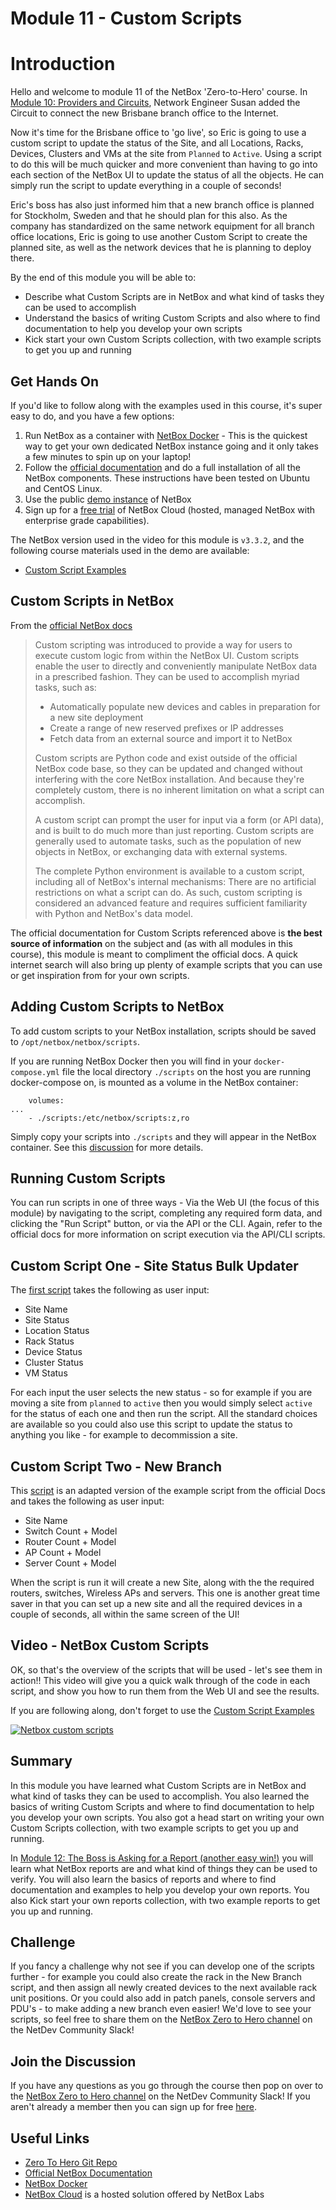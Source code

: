 # Module 11 - Custom Scripts

# Introduction

Hello and welcome to module 11 of the NetBox 'Zero-to-Hero' course. In [Module 10: Providers and Circuits](../10-providers-and-circuits/10-providers-and-circuits.md), Network Engineer Susan added the Circuit to connect the new Brisbane branch office to the Internet. 

Now it's time for the Brisbane office to 'go live', so Eric is going to use a custom script to update the status of the Site, and all Locations, Racks, Devices, Clusters and VMs at the site from `Planned` to `Active`. Using a script to do this will be much quicker and more convenient than having to go into each section of the NetBox UI to update the status of all the objects. He can simply run the script to update everything in a couple of seconds!

Eric's boss has also just informed him that a new branch office is planned for Stockholm, Sweden and that he should plan for this also. As the company has standardized on the same network equipment for all branch office locations, Eric is going to use another Custom Script to create the planned site, as well as the network devices that he is planning to deploy there. 

By the end of this module you will be able to:
- Describe what Custom Scripts are in NetBox and what kind of tasks they can be used to accomplish
- Understand the basics of writing Custom Scripts and also where to find documentation to help you develop your own scripts
- Kick start your own Custom Scripts collection, with two example scripts to get you up and running

## Get Hands On
If you'd like to follow along with the examples used in this course, it's super easy to do, and you have a few options: 
1.  Run NetBox as a container with [NetBox Docker](https://github.com/netbox-community/netbox-docker) - This is the quickest way to get your own dedicated NetBox instance going and it only takes a few minutes to spin up on your laptop!
2.  Follow the [official documentation](https://docs.netbox.dev/en/stable/installation/) and do a full installation of all the NetBox components. These instructions have been tested on Ubuntu and CentOS Linux.
3.  Use the public [demo instance](https://demo.netbox.dev/) of NetBox
4.  Sign up for a [free trial](https://go.netboxlabs.com/trial) of NetBox Cloud (hosted, managed NetBox with enterprise grade capabilities).

The NetBox version used in the video for this module is `v3.3.2`, and the following course materials used in the demo are available: 
- [Custom Script Examples](https://github.com/netbox-community/netbox-zero-to-hero/tree/main/custom_scripts) 

## Custom Scripts in NetBox
From the [official NetBox docs](https://docs.netbox.dev/en/stable/customization/custom-scripts/)
>Custom scripting was introduced to provide a way for users to execute custom logic from within the NetBox UI. Custom scripts enable the user to directly and conveniently manipulate NetBox data in a prescribed fashion. They can be used to accomplish myriad tasks, such as:
>
>- Automatically populate new devices and cables in preparation for a new site deployment
>- Create a range of new reserved prefixes or IP addresses
>- Fetch data from an external source and import it to NetBox
>
>Custom scripts are Python code and exist outside of the official NetBox code base, so they can be updated and changed without interfering with the core NetBox installation. And because they're completely custom, there is no inherent limitation on what a script can accomplish.
>
>A custom script can prompt the user for input via a form (or API data), and is built to do much more than just reporting. Custom scripts are generally used to automate tasks, such as the population of new objects in NetBox, or exchanging data with external systems.
>
>The complete Python environment is available to a custom script, including all of NetBox's internal mechanisms: There are no artificial restrictions on what a script can do. As such, custom scripting is considered an advanced feature and requires sufficient familiarity with Python and NetBox's data model.

The official documentation for Custom Scripts referenced above is **the best source of information** on the subject and (as with all modules in this course), this module is meant to compliment the official docs. A quick internet search will also bring up plenty of example scripts that you can use or get inspiration from for your own scripts. 

## Adding Custom Scripts to NetBox
To add custom scripts to your NetBox installation, scripts should be saved to `/opt/netbox/netbox/scripts`. 

If you are running NetBox Docker then you will find in your `docker-compose.yml` file the local directory `./scripts` on the host you are running docker-compose on, is mounted as a volume in the NetBox container: 

```
    volumes:
...
    - ./scripts:/etc/netbox/scripts:z,ro
```
Simply copy your scripts into `./scripts` and they will appear in the NetBox container. See this [discussion](https://github.com/netbox-community/netbox/discussions/6085) for more details. 

## Running Custom Scripts
You can run scripts in one of three ways - Via the Web UI (the focus of this module) by navigating to the script, completing any required form data, and clicking the "Run Script" button, or via the API or the CLI. Again, refer to the official docs for more information on script execution via the API/CLI scripts. 

## Custom Script One - Site Status Bulk Updater 
The [first script](https://github.com/netbox-community/netbox-zero-to-hero/tree/main/custom_scripts/SiteStatusBulkUpdater.py) takes the following as user input: 

- Site Name
- Site Status
- Location Status 
- Rack Status
- Device Status
- Cluster Status
- VM Status 

For each input the user selects the new status - so for example if you are moving a site from `planned` to `active` then you would simply select `active` for the status of each one and then run the script. All the standard choices are available so you could also use this script to update the status to anything you like - for example to decommission a site.

## Custom Script Two - New Branch 
This [script](https://github.com/netbox-community/netbox-zero-to-hero/tree/main/custom_scripts/NewBranchScript.py) is an adapted version of the example script from the official Docs and takes the following as user input: 

- Site Name
- Switch Count + Model
- Router Count + Model
- AP Count + Model
- Server Count + Model

When the script is run it will create a new Site, along with the the required routers, switches, Wireless APs and servers. This one is another great time saver in that you can set up a new site and all the required devices in a couple of seconds, all within the same screen of the UI!

## Video - NetBox Custom Scripts
OK, so that's the overview of the scripts that will be used - let's see them in action!! This video will give you a quick walk through of the code in each script, and show you how to run them from the Web UI and see the results. 

If you are following along, don't forget to use the [Custom Script Examples](https://github.com/netbox-community/netbox-zero-to-hero/tree/main/custom_scripts) 

[![Netbox custom scripts](https://img.youtube.com/vi/mBZ8HGVuZyE/maxresdefault.jpg)](https://www.youtube.com/watch?v=mBZ8HGVuZyE)

## Summary
In this module you have learned what Custom Scripts are in NetBox and what kind of tasks they can be used to accomplish. You also learned the basics of writing Custom Scripts and where to find documentation to help you develop your own scripts. You also got a head start on writing your own Custom Scripts collection, with two example scripts to get you up and running. 

In [Module 12: The Boss is Asking for a Report (another easy win!)](../12-the-boss-is-asking-for-a-report/12-the-boss-is-asking-for-a-report.md) you will learn what NetBox reports are and what kind of things they can be used to verify. You will also learn the basics of reports and where to find documentation and examples to help you develop your own reports. You also Kick start your own reports collection, with two example reports to get you up and running. 

## Challenge
If you fancy a challenge why not see if you can develop one of the scripts further - for example you could also create the rack in the New Branch script, and then assign all newly created devices to the next available rack unit positions. Or you could also add in patch panels, console servers and PDU's - to make adding a new branch even easier! We'd love to see your scripts, so feel free to share them on the [NetBox Zero to Hero channel](https://netdev-community.slack.com/archives/C0453L6565C) on the NetDev Community Slack!

## Join the Discussion
If you have any questions as you go through the course then pop on over to the [NetBox Zero to Hero channel](https://netdev-community.slack.com/archives/C0453L6565C) on the NetDev Community Slack! If you aren't already a member then you can sign up for free [here](https://netdev.chat/).

## Useful Links
- [Zero To Hero Git Repo](https://github.com/netbox-community/netbox-zero-to-hero)
- [Official NetBox Documentation](https://docs.netbox.dev/en/stable/)
- [NetBox Docker](https://github.com/netbox-community/netbox-docker)
- [NetBox Cloud](https://netboxlabs.com/pricing//) is a hosted solution offered by NetBox Labs
